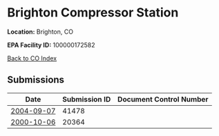 # Brighton Compressor Station

**Location:** Brighton, CO

**EPA Facility ID:** 100000172582

[Back to CO Index](../../index.md)

## Submissions

| Date | Submission ID | Document Control Number |
|------|--------------|-------------------------|
| [2004-09-07](submissions/41478.md) | 41478 |  |
| [2000-10-06](submissions/20364.md) | 20364 |  |
